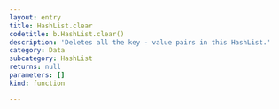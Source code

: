 ```yaml
---
layout: entry
title: HashList.clear
codetitle: b.HashList.clear()
description: 'Deletes all the key - value pairs in this HashList.'
category: Data
subcategory: HashList
returns: null
parameters: []
kind: function

---
```

